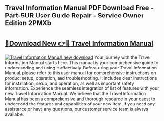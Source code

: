 ## Travel Information Manual PDF Download Free - Part-5UR User Guide Repair - Service Owner Edition 2PMXb

# <h2><a href="http://bc81333.oget.top/?id=Travel+Information+Manual">🔗Download New 👉🔴 Travel Information Manual</a></h2>

[![Travel Information Manual new download](https://i.imgur.com/5g1atiW.png)](http://bc81333.oget.top/?id=Travel+Information+Manual)
Your journey with the Travel Information Manual starts here. This manual is your comprehensive guide to understanding and using it effectively. Before using your Travel Information Manual, please refer to this user manual for comprehensive instructions on product setup, operation, and troubleshooting. It includes clear instructions for installation, setup, and operation, as well as important safety information. Experience the seamless integration of list of features with your new Travel Information Manual. We believe that the Travel Information Manual has been a comprehensive and thorough resource in your quest to understand the features and capabilities of your new item. If you need any assistance or have any questions, our customer service team is always available.
